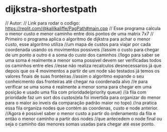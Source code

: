 # dijkstra-shortestpath
// Autor: <Kalil Saldanha Kaliffe>
// Link para rodar o codigo: https://replit.com/@kalilkaliffe/PagPath#main.cpp
// Esse programa calcula o menor custo e menor caminho entre dois pontos de uma matrix 7x7
// Primeiro o programa aplica o algoritmo de dijkstra para achar o menor custo, esse algoritmo utiliza
//um mapa de custos para viajar por cada coordenada usando os movimentos possiveis
//assim o custo para chegar de um ponto a outro é a soma do custo dos caminhos
//logo para saber se uma soma é realmente a menor soma possivel devem ser verificadas todos os caminhos entre eles
//esse não realiza recalculos desnecessarios já que depois que os 4 movimentos a partir de um node são testados já temos os valores finais de suas fronteiras
//assim o algoritmo expande o seu conheicmento das fronteiras até chegar na coordenada alvo
//e para verificar se uma soma é realmente a menor soma para chegar em uma posição e usado uma fila com prioridade(priority queue)
//a fila com prioridade faz um sort dos custos(ela foi invertida para organizar do menor para o maior ao inveis da comparação padrão maior no topo)
//na pratica essa fila organiza nodes que contém as coordenas, custo e node anterior.
//Agora é possivel saber o menor custo a partir do ordenamento da fila e então o menor caminho a partir dos nodes
//que antecedem o node final ou seja o caminho das menores somas usadas para chegar até esse ponto.
